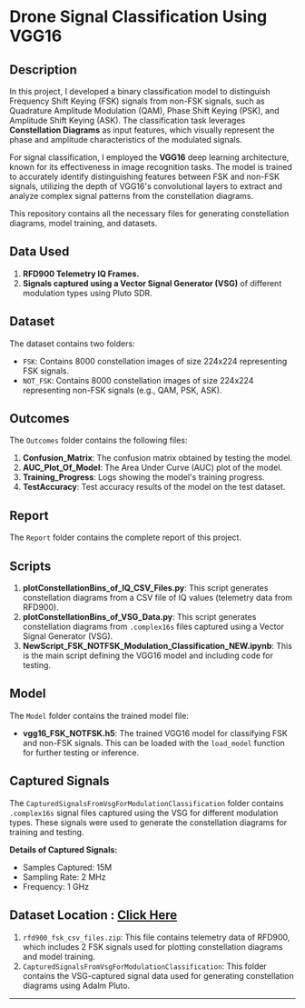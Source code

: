 # Drone Signal Classification Using VGG16

## Description
In this project, I developed a binary classification model to distinguish Frequency Shift Keying (FSK) signals from non-FSK signals, such as Quadrature Amplitude Modulation (QAM), Phase Shift Keying (PSK), and Amplitude Shift Keying (ASK). The classification task leverages **Constellation Diagrams** as input features, which visually represent the phase and amplitude characteristics of the modulated signals. 

For signal classification, I employed the **VGG16** deep learning architecture, known for its effectiveness in image recognition tasks. The model is trained to accurately identify distinguishing features between FSK and non-FSK signals, utilizing the depth of VGG16's convolutional layers to extract and analyze complex signal patterns from the constellation diagrams.

This repository contains all the necessary files for generating constellation diagrams, model training, and datasets.

## Data Used
1. **RFD900 Telemetry IQ Frames.**
2. **Signals captured using a Vector Signal Generator (VSG)** of different modulation types using Pluto SDR.

## Dataset
The dataset contains two folders:
- `FSK`: Contains 8000 constellation images of size 224x224 representing FSK signals.
- `NOT_FSK`: Contains 8000 constellation images of size 224x224 representing non-FSK signals (e.g., QAM, PSK, ASK).

## Outcomes
The `Outcomes` folder contains the following files:
1. **Confusion_Matrix**: The confusion matrix obtained by testing the model.
2. **AUC_Plot_Of_Model**: The Area Under Curve (AUC) plot of the model.
3. **Training_Progress**: Logs showing the model's training progress.
4. **TestAccuracy**: Test accuracy results of the model on the test dataset.

## Report
The `Report` folder contains the complete report of this project.

## Scripts
1. **plotConstellationBins_of_IQ_CSV_Files.py**: This script generates constellation diagrams from a CSV file of IQ values (telemetry data from RFD900).
2. **plotConstellationBins_of_VSG_Data.py**: This script generates constellation diagrams from `.complex16s` files captured using a Vector Signal Generator (VSG).
3. **NewScript_FSK_NOTFSK_Modulation_Classification_NEW.ipynb**: This is the main script defining the VGG16 model and including code for testing.

## Model
The `Model` folder contains the trained model file:
- **vgg16_FSK_NOTFSK.h5**: The trained VGG16 model for classifying FSK and non-FSK signals. This can be loaded with the `load_model` function for further testing or inference.

## Captured Signals
The `CapturedSignalsFromVsgForModulationClassification` folder contains `.complex16s` signal files captured using the VSG for different modulation types. These signals were used to generate the constellation diagrams for training and testing.

**Details of Captured Signals:**
- Samples Captured: 15M
- Sampling Rate: 2 MHz
- Frequency: 1 GHz

## Dataset Location : [Click Here](https://drive.google.com/drive/folders/18eN73YtTSq2oIr6DMJ8n8drYpesFLfij?usp=sharing)
1. `rfd900_fsk_csv_files.zip`: This file contains telemetry data of RFD900, which includes 2 FSK signals used for plotting constellation diagrams and model training.
2. `CapturedSignalsFromVsgForModulationClassification`: This folder contains the VSG-captured signal data used for generating constellation diagrams using Adalm Pluto.

---


